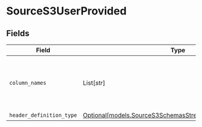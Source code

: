 # SourceS3UserProvided


## Fields

| Field                                                                                                                  | Type                                                                                                                   | Required                                                                                                               | Description                                                                                                            |
| ---------------------------------------------------------------------------------------------------------------------- | ---------------------------------------------------------------------------------------------------------------------- | ---------------------------------------------------------------------------------------------------------------------- | ---------------------------------------------------------------------------------------------------------------------- |
| `column_names`                                                                                                         | List[*str*]                                                                                                            | :heavy_check_mark:                                                                                                     | The column names that will be used while emitting the CSV records                                                      |
| `header_definition_type`                                                                                               | [Optional[models.SourceS3SchemasStreamsHeaderDefinitionType]](../models/sources3schemasstreamsheaderdefinitiontype.md) | :heavy_minus_sign:                                                                                                     | N/A                                                                                                                    |